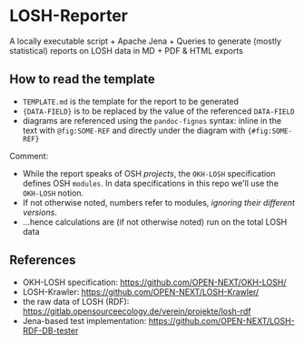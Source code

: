 # LOSH-Reporter

A locally executable script + Apache Jena + Queries to generate (mostly statistical) reports on LOSH data in MD + PDF &amp; HTML exports

## How to read the template

- `TEMPLATE.md` is the template for the report to be generated
- `{DATA-FIELD}` is to be replaced by the value of the referenced `DATA-FIELD`
- diagrams are referenced using the `pandoc-fignos` syntax: inline in the text with `@fig:SOME-REF` and directly under the diagram with `{#fig:SOME-REF}`

Comment:

- While the report speaks of OSH _projects_, the `OKH-LOSH` specification defines OSH `modules`. In data specifications in this repo we'll use the `OKH-LOSH` notion.
- If not otherwise noted, numbers refer to modules, _ignoring their different versions_.
- …hence calculations are (if not otherwise noted) run on the total LOSH data

## References

- OKH-LOSH specification: <https://github.com/OPEN-NEXT/OKH-LOSH/>
- LOSH-Krawler: <https://github.com/OPEN-NEXT/LOSH-Krawler/>
- the raw data of LOSH (RDF): <https://gitlab.opensourceecology.de/verein/projekte/losh-rdf>
- Jena-based test implementation: <https://github.com/OPEN-NEXT/LOSH-RDF-DB-tester>
